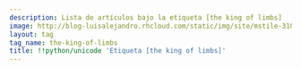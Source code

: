 ```yaml
---
description: Lista de artículos bajo la etiqueta [the king of limbs]
image: http://blog-luisalejandro.rhcloud.com/static/img/site/mstile-310x310.png
layout: tag
tag_name: the-king-of-limbs
title: !!python/unicode 'Etiqueta [the king of limbs]'
---
```

